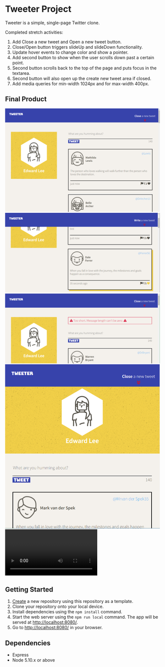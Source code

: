 # Tweeter Project

Tweeter is a simple, single-page Twitter clone.

Completed stretch activities:
1. Add Close a new tweet and Open a new tweet button.
2. Close/Open button triggers slideUp and slideDown functionality.  
3. Update hover events to change color and show a pointer.
4. Add second button to show when the user scrolls down past a certain point.
5. Second button scrolls back to the top of the page and puts focus in the textarea.
6. Second button will also open up the create new tweet area if closed.
7. Add media queries for min-width 1024px and for max-width 400px.

## Final Product

!["Main Page"](https://github.com/edwardkinglee/tweeter/blob/master/public/images/mainpage.png)
!["Footer Icon"](https://github.com/edwardkinglee/tweeter/blob/master/public/images/footericons.png)
!["Error Message"](https://github.com/edwardkinglee/tweeter/blob/master/public/images/errormsg.png)
!["Laptop Screen Size"](https://github.com/edwardkinglee/tweeter/blob/master/public/images/laptopscreen.png)
!["Usage Video"](https://github.com/edwardkinglee/tweeter/blob/master/public/video/Tweeter.mp4)

## Getting Started

1. [Create](https://docs.github.com/en/repositories/creating-and-managing-repositories/creating-a-repository-from-a-template) a new repository using this repository as a template.
2. Clone your repository onto your local device.
3. Install dependencies using the `npm install` command.
3. Start the web server using the `npm run local` command. The app will be served at <http://localhost:8080/>.
4. Go to <http://localhost:8080/> in your browser.

## Dependencies

- Express
- Node 5.10.x or above
